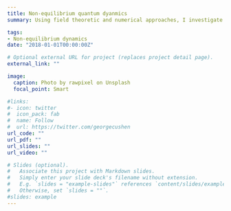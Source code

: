 ```yaml
---
title: Non-equilibrium quantum dyanmics
summary: Using field theoretic and numerical approaches, I investigate the non-equilibrium and time-resolved spectroscopy of large, complex systems, including correlated electron-phonon solids, Rydberg gases, disordered systems and optically pumped condensed-phase platforms. This program aims to reveal critical information about the excited-state structure and out-of-equilibrium transient behavior in experiment.

tags:
- Non-equilibrium dynamics
date: "2018-01-01T00:00:00Z"

# Optional external URL for project (replaces project detail page).
external_link: ""

image:
  caption: Photo by rawpixel on Unsplash
  focal_point: Smart

#links:
#- icon: twitter
#  icon_pack: fab
#  name: Follow
#  url: https://twitter.com/georgecushen
url_code: ""
url_pdf: ""
url_slides: ""
url_video: ""

# Slides (optional).
#   Associate this project with Markdown slides.
#   Simply enter your slide deck's filename without extension.
#   E.g. `slides = "example-slides"` references `content/slides/example-slides.md`.
#   Otherwise, set `slides = ""`.
#slides: example
---
```

